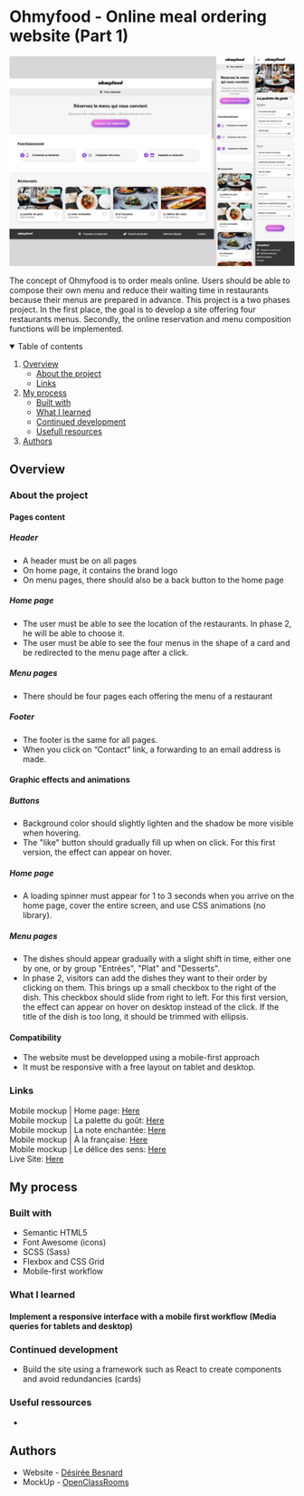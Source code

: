# Ohmyfood - Online meal ordering website (Part 1)

![Ohmyfood project thumbnail](src/images/readmethumbnail.jpg)

The concept of Ohmyfood is to order meals online. Users should be able to compose their own menu and reduce their waiting time in restaurants because their menus are prepared in advance. This project is a two phases project. In the first place, the goal is to develop a site offering four restaurants menus. Secondly, the online reservation and menu composition functions will be implemented.

<details open>
<summary>Table of contents</summary>

1. [Overview](#overview)
    - [About the project](#about-the-project)
    - [Links](#links)
2. [My process](#my-process)
    - [Built with](#built-with)
    - [What I learned](#what-i-learned)
    - [Continued development](#continued-development)
    - [Usefull resources](#usefull-resources)
3. [Authors](#authors)
</details>

## Overview

### About the project

#### Pages content
##### Header
- A header must be on all pages
- On home page, it contains the brand logo
- On menu pages, there should also be a back button to the home page 

##### Home page
- The user must be able to see the location of the restaurants. In phase 2, he will be able to choose it.
- The user must be able to see the four menus in the shape of a card and be redirected to the menu page after a click.

##### Menu pages
- There should be four pages each offering the menu of a restaurant

##### Footer
- The footer is the same for all pages.
- When you click on “Contact” link, a forwarding to an email address is made.

#### Graphic effects and animations

##### Buttons
- Background color should slightly lighten and the shadow be more visible when hovering.
- The "like" button should gradually fill up when on click. For this first version, the effect can appear on hover.

##### Home page
- A loading spinner must appear for 1 to 3 seconds when you arrive on the home page, cover the entire screen, and use CSS animations (no library).

##### Menu pages
- The dishes should appear gradually with a slight shift in time, either one by one, or by group "Entrées", "Plat" and "Desserts".
- In phase 2, visitors can add the dishes they want to their order by clicking on them. This brings up a small checkbox to the right of the dish. This checkbox should slide from right to left. For this first version, the effect can appear on hover on desktop instead of the click. If the title of the dish is too long, it should be trimmed with ellipsis.

#### Compatibility
- The website must be developped using a mobile-first approach
- It must be responsive with a free layout on tablet and desktop.

### Links
Mobile mockup | Home page: [Here](src/mockup/accueil.png)  
Mobile mockup | La palette du goût: [Here](src/mockup/menu-lapalettedugout.png)   
Mobile mockup | La note enchantée: [Here](src/mockup/menu-lanoteenchantee.png)  
Mobile mockup | À la française: [Here](src/mockup/menu-alafrançaise.png)  
Mobile mockup | Le délice des sens: [Here](src/mockup/menu-ledelicedessens.png)  
Live Site: [Here](https://desireebesnard.github.io/DesireeBesnard_3_08092021/)  

## My process

### Built with
- Semantic HTML5
- Font Awesome (icons)
- SCSS (Sass)
- Flexbox and CSS Grid
- Mobile-first workflow

### What I learned

#### Implement a responsive interface with a mobile first workflow (Media queries for tablets and desktop)

### Continued development
- Build the site using a framework such as React to create components and avoid redundancies (cards)

### Useful ressources
- 

## Authors
- Website - [Désirée Besnard](https://github.com/DesireeBesnard)
- MockUp - [OpenClassRooms](https://openclassrooms.com/fr/)